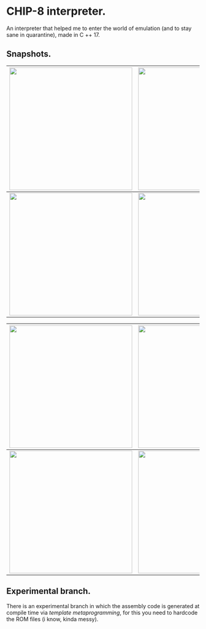 # CHIP-8 interpreter.
An interpreter that helped me to enter the world of emulation (and to stay sane in quarantine), made in C ++ 17.

## Snapshots.
| <img src="https://github.com/ivansteezy/Mi-emulador-de-CHIP-8/blob/master/Snapshots/IBM.png"  width=320> | <img src="https://github.com/ivansteezy/Mi-emulador-de-CHIP-8/blob/master/Snapshots/Pong.png"  width=320> | 
| ------- | --- |
|<img src="https://github.com/ivansteezy/Mi-emulador-de-CHIP-8/blob/master/Snapshots/Sierpinski.png"  width=320> | <img src="https://github.com/ivansteezy/Mi-emulador-de-CHIP-8/blob/master/Snapshots/Tetris.png"  width=320> 

| <img src="https://github.com/ivansteezy/Mi-emulador-de-CHIP-8/blob/master/Snapshots/Space%20Invaders.png"  width=320> | <img src="https://github.com/ivansteezy/Mi-emulador-de-CHIP-8/blob/master/Snapshots/Trip8.png"  width=320> | 
| ------- | --- |
|<img src="https://github.com/ivansteezy/Mi-emulador-de-CHIP-8/blob/master/Snapshots/Shapes.png"  width=320> | <img src="https://github.com/ivansteezy/Mi-emulador-de-CHIP-8/blob/master/Snapshots/Tetris.png"  width=320> 

## Experimental branch.
There is an experimental branch in which the assembly code is generated at compile time via _template metaprogramming_, for this you need to hardcode the ROM files (i know, kinda messy).
